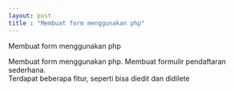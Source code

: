 ```yaml
---
layout: post
title : "Membuat form menggunakan php"
---
```


Membuat form menggunakan php


Membuat form menggunakan php. Membuat formulir pendaftaran sederhana.<BR>
Terdapat beberapa fitur, seperti bisa diedit dan didilete<br>